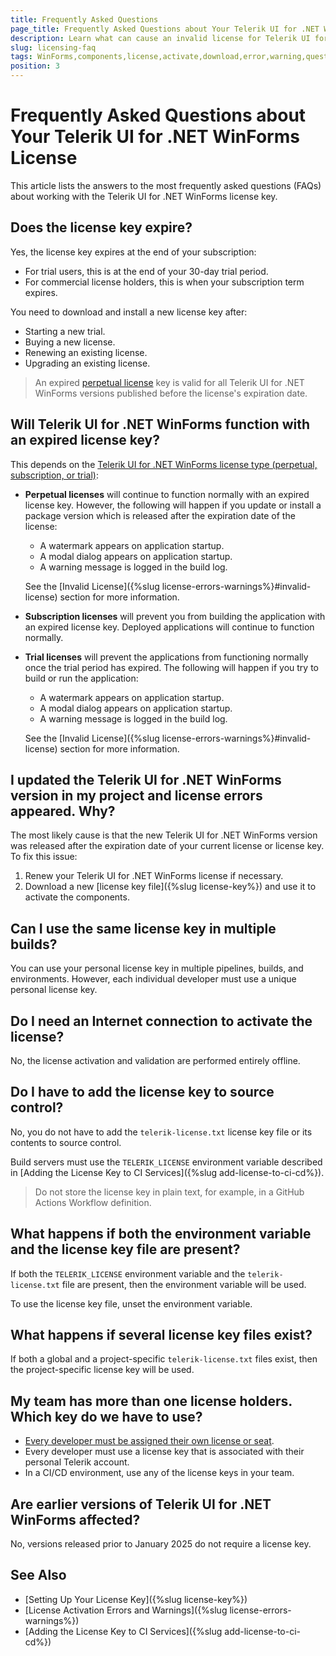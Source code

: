 ```yaml
---
title: Frequently Asked Questions
page_title: Frequently Asked Questions about Your Telerik UI for .NET WinForms License
description: Learn what can cause an invalid license for Telerik UI for .NET WinForms, learn what are the common warnings and errors, and learn how to solve them.
slug: licensing-faq
tags: WinForms,components,license,activate,download,error,warning,questions,faq
position: 3
---
```


# Frequently Asked Questions about Your Telerik UI for .NET WinForms License

This article lists the answers to the most frequently asked questions (FAQs) about working with the Telerik UI for .NET WinForms license key.

## Does the license key expire?

Yes, the license key expires at the end of your subscription:

* For trial users, this is at the end of your 30-day trial period.
* For commercial license holders, this is when your subscription term expires.

You need to download and install a new license key after:

* Starting a new trial.
* Buying a new license.
* Renewing an existing license.
* Upgrading an existing license.

> An expired [perpetual license](https://www.telerik.com/purchase/faq/licensing-purchasing#licensing) key is valid for all Telerik UI for .NET WinForms versions published before the license's expiration date.

## Will Telerik UI for .NET WinForms function with an expired license key?

This depends on the [Telerik UI for .NET WinForms license type (perpetual, subscription, or trial)](https://www.telerik.com/purchase/faq/licensing-purchasing#licensing):

* __Perpetual licenses__ will continue to function normally with an expired license key. However, the following will happen if you update or install a package version which is released after the expiration date of the license:

	* A watermark appears on application startup.
	* A modal dialog appears on application startup.
	* A warning message is logged in the build log.	
		
	See the [Invalid License]({%slug license-errors-warnings%}#invalid-license) section for more information.

* __Subscription licenses__ will prevent you from building the application with an expired license key. Deployed applications will continue to function normally.

* __Trial licenses__ will prevent the applications from functioning normally once the trial period has expired. The following will happen if you try to build or run the application:
	
	* A watermark appears on application startup.
	* A modal dialog appears on application startup.
	* A warning message is logged in the build log.	
		
	See the [Invalid License]({%slug license-errors-warnings%}#invalid-license) section for more information.

## I updated the Telerik UI for .NET WinForms version in my project and license errors appeared. Why?

The most likely cause is that the new Telerik UI for .NET WinForms version was released after the expiration date of your current license or license key. To fix this issue:

1. Renew your Telerik UI for .NET WinForms license if necessary.
1. Download a new [license key file]({%slug license-key%}) and use it to activate the components.

## Can I use the same license key in multiple builds?

You can use your personal license key in multiple pipelines, builds, and environments. However, each individual developer must use a unique personal license key.

## Do I need an Internet connection to activate the license?

No, the license activation and validation are performed entirely offline.

## Do I have to add the license key to source control?

No, you do not have to add the `telerik-license.txt` license key file or its contents to source control.

Build servers must use the `TELERIK_LICENSE` environment variable described in [Adding the License Key to CI Services]({%slug add-license-to-ci-cd%}).

> Do not store the license key in plain text, for example, in a GitHub Actions Workflow definition.

## What happens if both the environment variable and the license key file are present?

If both the `TELERIK_LICENSE` environment variable and the `telerik-license.txt` file are present, then the environment variable will be used.

To use the license key file, unset the environment variable.

## What happens if several license key files exist?

If both a global and a project-specific `telerik-license.txt` files exist, then the project-specific license key will be used.

## My team has more than one license holders. Which key do we have to use?

* [Every developer must be assigned their own license or seat](https://www.telerik.com/purchase/faq/licensing-purchasing).
* Every developer must use a license key that is associated with their personal Telerik account.
* In a CI/CD environment, use any of the license keys in your team.

## Are earlier versions of Telerik UI for .NET WinForms affected?

No, versions released prior to January 2025 do not require a license key.

## See Also

* [Setting Up Your License Key]({%slug license-key%})
* [License Activation Errors and Warnings]({%slug license-errors-warnings%})
* [Adding the License Key to CI Services]({%slug add-license-to-ci-cd%})